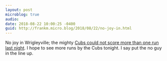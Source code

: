 ```yaml
---
layout: post
microblog: true
audio: 
date: 2018-08-22 10:00:25 -0400
guid: http://frankm.micro.blog/2018/08/22/no-joy-in.html
---
```

No joy in Wrigleyville; the mighty [Cubs could not score more than one run last night](https://www.freep.com/story/sports/mlb/tigers/2018/08/21/detroit-tigers-chicago-cubs-score/1058989002/). I hope to see more runs by the Cubs tonight. I say put the no guy in the line up. 

